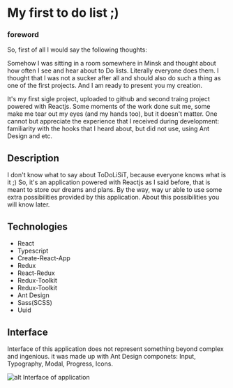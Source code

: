# My first to do list ;)


### foreword
So, first of all I would say the following thoughts:

Somehow I was sitting in a room somewhere in Minsk and thought about how often I see and hear about to Do lists. Literally everyone does them. I thought that I was not a sucker after all and should also do such a thing as one of the first projects. And I am ready to present you my creation.

It's my first sigle project, uploaded to github and second traing project powered with Reactjs. Some moments of the work done suit me, some make me tear out my eyes (and my hands too), but it doesn't matter. One cannot but appreciate the experience that I received during development: familiarity with the hooks that I heard about, but did not use, using Ant Design and etc.

## Description

I don't know what to say about ToDoLiSiT, because everyone knows what is it ;)
So, it's an application powered with Reactjs as I said before, that is meant to store our dreams and plans. By the way, way ur able to use some extra possibilities provided by this application. About this possibilities you will know later.

## Technologies

* React
* Typescript
* Create-React-App
* Redux
* React-Redux
* Redux-Toolkit
* Redux-Toolkit
* Ant Design
* Sass(SCSS)
* Uuid

## Interface

Interface of this application does not represent something beyond complex and ingenious. it was made up with Ant Design componets: Input, Typography, Modal, Progress, Icons. 

![alt Interface of application](https://sun9-27.userapi.com/impf/sAJgkJ0pAUmw8MB9rBIDmnB6zFF8HHYth2Gitg/RMhOw4QzfSw.jpg?size=800x500&quality=96&sign=d0c94362a5abe15d6e828dfbd87cc1d8&type=album "Interface")